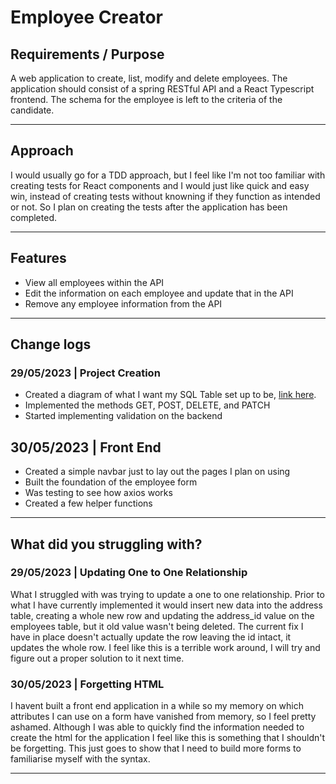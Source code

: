 # Employee Creator

<!-- ## Demo & Snippets

- Include hosted link
- Include images of app if CLI or Client App

--- -->

## Requirements / Purpose

A web application to create, list, modify and delete employees. The application should consist of a spring RESTful API and a React Typescript frontend. The schema for the employee is left to the criteria of the candidate.

---

<!-- ## Build Steps

- how to build / run project
- use proper code snippets if there are any commands to run

--- -->

## Approach

I would usually go for a TDD approach, but I feel like I'm not too familiar with creating tests for React components and I would just like quick and easy win, instead of creating tests without knowning if they function as intended or not. So I plan on creating the tests after the application has been completed.

---

## Features

- View all employees within the API
- Edit the information on each employee and update that in the API
- Remove any employee information from the API

---

<!-- ## Known issues

- Remaining bugs, things that have been left unfixed
- Features that are buggy / flimsy

---

## Future Goals

- What are the immediate features you'd add given more time

--- -->

## Change logs

### 29/05/2023 | Project Creation

- Created a diagram of what I want my SQL Table set up to be, [link here](https://dbdiagram.io/d/647404f07764f72fcfff053f).
- Implemented the methods GET, POST, DELETE, and PATCH
- Started implementing validation on the backend

## 30/05/2023 | Front End

- Created a simple navbar just to lay out the pages I plan on using
- Built the foundation of the employee form
- Was testing to see how axios works
- Created a few helper functions

---

## What did you struggling with?

### 29/05/2023 | Updating One to One Relationship

What I struggled with was trying to update a one to one relationship. Prior to what I have currently implemented it would insert new data into the address table, creating a whole new row and updating the address_id value on the employees table, but it old value wasn't being deleted. The current fix I have in place doesn't actually update the row leaving the id intact, it updates the whole row. I feel like this is a terrible work around, I will try and figure out a proper solution to it next time.

### 30/05/2023 | Forgetting HTML

I havent built a front end application in a while so my memory on which attributes I can use on a form have vanished from memory, so I feel pretty ashamed. Although I was able to quickly find the information needed to create the html for the application I feel like this is something that I shouldn't be forgetting. This just goes to show that I need to build more forms to familiarise myself with the syntax.

---
